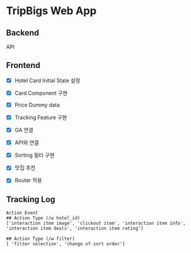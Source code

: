 # TripBigs Web App





## Backend

API


## Frontend

- [x] Hotel Card Initial State 설정
- [x] Card Component 구현
- [x] Price Dummy data
- [x] Tracking Feature 구현
- [x] GA 연결 
- [x] API와 연결
- [x] Sorting 필터 구현

- [x] 맛집 추천
- [x] Router 적용

## Tracking Log

```
Action Event
## Action Type (/w hotel_id)
['interaction item image', 'clickout item', 'interaction item info',
'interaction item deals', 'interaction item rating']

## Action Type (/w filter)
[ 'filter selection', 'change of sort order']
```

